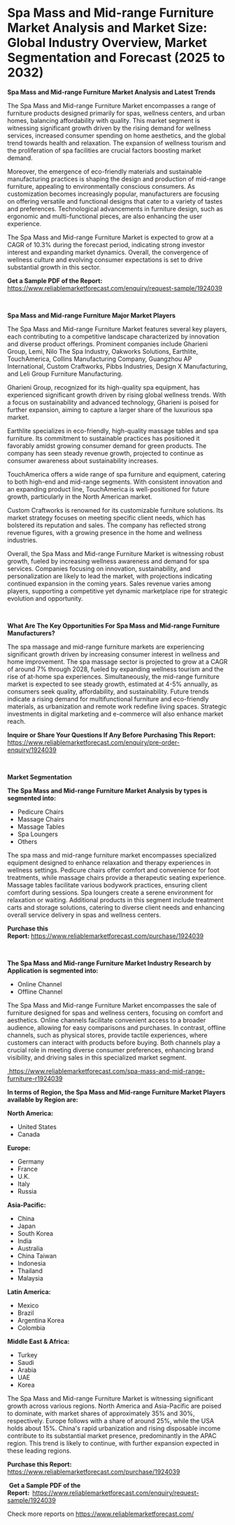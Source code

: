 <p><h1>Spa Mass and Mid-range Furniture Market Analysis and Market Size: Global Industry Overview, Market Segmentation and Forecast (2025 to 2032)</h1></p><p><strong>Spa Mass and Mid-range Furniture Market Analysis and Latest Trends</strong></p>
<p><p>The Spa Mass and Mid-range Furniture Market encompasses a range of furniture products designed primarily for spas, wellness centers, and urban homes, balancing affordability with quality. This market segment is witnessing significant growth driven by the rising demand for wellness services, increased consumer spending on home aesthetics, and the global trend towards health and relaxation. The expansion of wellness tourism and the proliferation of spa facilities are crucial factors boosting market demand.</p><p>Moreover, the emergence of eco-friendly materials and sustainable manufacturing practices is shaping the design and production of mid-range furniture, appealing to environmentally conscious consumers. As customization becomes increasingly popular, manufacturers are focusing on offering versatile and functional designs that cater to a variety of tastes and preferences. Technological advancements in furniture design, such as ergonomic and multi-functional pieces, are also enhancing the user experience. </p><p>The Spa Mass and Mid-range Furniture Market is expected to grow at a CAGR of 10.3% during the forecast period, indicating strong investor interest and expanding market dynamics. Overall, the convergence of wellness culture and evolving consumer expectations is set to drive substantial growth in this sector.</p></p>
<p><strong>Get a Sample PDF of the Report:&nbsp;</strong> <a href="https://www.reliablemarketforecast.com/enquiry/request-sample/1924039?utm_campaign=1169&utm_medium=2&utm_source=Github&utm_content=ia&utm_term=14012025&utm_id=spa-mass-and-mid-range-furniture">https://www.reliablemarketforecast.com/enquiry/request-sample/1924039</a></p>
<p>&nbsp;</p>
<p><strong>Spa Mass and Mid-range Furniture Major Market Players</strong></p>
<p><p>The Spa Mass and Mid-range Furniture Market features several key players, each contributing to a competitive landscape characterized by innovation and diverse product offerings. Prominent companies include Gharieni Group, Lemi, Nilo The Spa Industry, Oakworks Solutions, Earthlite, TouchAmerica, Collins Manufacturing Company, Guangzhou AP International, Custom Craftworks, Pibbs Industries, Design X Manufacturing, and Leli Group Furniture Manufacturing.</p><p>Gharieni Group, recognized for its high-quality spa equipment, has experienced significant growth driven by rising global wellness trends. With a focus on sustainability and advanced technology, Gharieni is poised for further expansion, aiming to capture a larger share of the luxurious spa market.</p><p>Earthlite specializes in eco-friendly, high-quality massage tables and spa furniture. Its commitment to sustainable practices has positioned it favorably amidst growing consumer demand for green products. The company has seen steady revenue growth, projected to continue as consumer awareness about sustainability increases.</p><p>TouchAmerica offers a wide range of spa furniture and equipment, catering to both high-end and mid-range segments. With consistent innovation and an expanding product line, TouchAmerica is well-positioned for future growth, particularly in the North American market.</p><p>Custom Craftworks is renowned for its customizable furniture solutions. Its market strategy focuses on meeting specific client needs, which has bolstered its reputation and sales. The company has reflected strong revenue figures, with a growing presence in the home and wellness industries.</p><p>Overall, the Spa Mass and Mid-range Furniture Market is witnessing robust growth, fueled by increasing wellness awareness and demand for spa services. Companies focusing on innovation, sustainability, and personalization are likely to lead the market, with projections indicating continued expansion in the coming years. Sales revenue varies among players, supporting a competitive yet dynamic marketplace ripe for strategic evolution and opportunity.</p></p>
<p>&nbsp;</p>
<p><strong>What Are The Key Opportunities For Spa Mass and Mid-range Furniture Manufacturers?</strong></p>
<p><p>The spa massage and mid-range furniture markets are experiencing significant growth driven by increasing consumer interest in wellness and home improvement. The spa massage sector is projected to grow at a CAGR of around 7% through 2028, fueled by expanding wellness tourism and the rise of at-home spa experiences. Simultaneously, the mid-range furniture market is expected to see steady growth, estimated at 4-5% annually, as consumers seek quality, affordability, and sustainability. Future trends indicate a rising demand for multifunctional furniture and eco-friendly materials, as urbanization and remote work redefine living spaces. Strategic investments in digital marketing and e-commerce will also enhance market reach.</p></p>
<p><strong>Inquire or Share Your Questions If Any Before Purchasing This Report:</strong> <a href="https://www.reliablemarketforecast.com/enquiry/pre-order-enquiry/1924039?utm_campaign=1169&utm_medium=2&utm_source=Github&utm_content=ia&utm_term=14012025&utm_id=spa-mass-and-mid-range-furniture">https://www.reliablemarketforecast.com/enquiry/pre-order-enquiry/1924039</a></p>
<p>&nbsp;</p>
<p><strong>Market Segmentation</strong></p>
<p><strong>The Spa Mass and Mid-range Furniture Market Analysis by types is segmented into:</strong></p>
<p><ul><li>Pedicure Chairs</li><li>Massage Chairs</li><li>Massage Tables</li><li>Spa Loungers</li><li>Others</li></ul></p>
<p><p>The spa mass and mid-range furniture market encompasses specialized equipment designed to enhance relaxation and therapy experiences in wellness settings. Pedicure chairs offer comfort and convenience for foot treatments, while massage chairs provide a therapeutic seating experience. Massage tables facilitate various bodywork practices, ensuring client comfort during sessions. Spa loungers create a serene environment for relaxation or waiting. Additional products in this segment include treatment carts and storage solutions, catering to diverse client needs and enhancing overall service delivery in spas and wellness centers.</p></p>
<p><strong>Purchase this Report:&nbsp;</strong><a href="https://www.reliablemarketforecast.com/purchase/1924039?utm_campaign=1169&utm_medium=2&utm_source=Github&utm_content=ia&utm_term=14012025&utm_id=spa-mass-and-mid-range-furniture">https://www.reliablemarketforecast.com/purchase/1924039</a></p>
<p>&nbsp;</p>
<p><strong>The Spa Mass and Mid-range Furniture Market Industry Research by Application is segmented into:</strong></p>
<p><ul><li>Online Channel</li><li>Offline Channel</li></ul></p>
<p><p>The Spa Mass and Mid-range Furniture Market encompasses the sale of furniture designed for spas and wellness centers, focusing on comfort and aesthetics. Online channels facilitate convenient access to a broader audience, allowing for easy comparisons and purchases. In contrast, offline channels, such as physical stores, provide tactile experiences, where customers can interact with products before buying. Both channels play a crucial role in meeting diverse consumer preferences, enhancing brand visibility, and driving sales in this specialized market segment.</p></p>
<p><a href="https://www.reliablemarketforecast.com/spa-mass-and-mid-range-furniture-r1924039?utm_campaign=1169&utm_medium=2&utm_source=Github&utm_content=ia&utm_term=14012025&utm_id=spa-mass-and-mid-range-furniture">&nbsp;https://www.reliablemarketforecast.com/spa-mass-and-mid-range-furniture-r1924039</a></p>
<p><strong>In terms of Region, the Spa Mass and Mid-range Furniture Market Players available by Region are:</strong></p>
<p>
    <p> <strong> North America: </strong>
        <ul>
            <li>United States</li>
            <li>Canada</li>
        </ul>
        </p> 
    <p> <strong> Europe: </strong>
        <ul>
            <li>Germany</li>
            <li>France</li>
            <li>U.K.</li>
            <li>Italy</li>
            <li>Russia</li>
        </ul>
        </p> 
    <p> <strong> Asia-Pacific: </strong>
        <ul>
            <li>China</li>
            <li>Japan</li>
            <li>South Korea</li>
            <li>India</li>
            <li>Australia</li>
            <li>China Taiwan</li>
            <li>Indonesia</li>
            <li>Thailand</li>
            <li>Malaysia</li>
        </ul>
        </p> 
    <p> <strong> Latin America: </strong>
        <ul>
            <li>Mexico</li>
            <li>Brazil</li>
            <li>Argentina Korea</li>
            <li>Colombia</li>
        </ul>
        </p> 
    <p> <strong> Middle East & Africa: </strong>
        <ul>
            <li>Turkey</li>
            <li>Saudi</li>
            <li>Arabia</li>
            <li>UAE</li>
            <li>Korea</li>
        </ul>
    </p>
    </p>
<p><p>The Spa Mass and Mid-range Furniture Market is witnessing significant growth across various regions. North America and Asia-Pacific are poised to dominate, with market shares of approximately 35% and 30%, respectively. Europe follows with a share of around 25%, while the USA holds about 15%. China's rapid urbanization and rising disposable income contribute to its substantial market presence, predominantly in the APAC region. This trend is likely to continue, with further expansion expected in these leading regions.</p></p>
<p><strong>Purchase this Report: </strong><a href="https://www.reliablemarketforecast.com/purchase/1924039?utm_campaign=1169&utm_medium=2&utm_source=Github&utm_content=ia&utm_term=14012025&utm_id=spa-mass-and-mid-range-furniture">https://www.reliablemarketforecast.com/purchase/1924039</a></p>
<p>&nbsp;<strong>Get a Sample PDF of the Report:&nbsp;&nbsp;</strong><a href="https://www.reliablemarketforecast.com/enquiry/request-sample/1924039?utm_campaign=1169&utm_medium=2&utm_source=Github&utm_content=ia&utm_term=14012025&utm_id=spa-mass-and-mid-range-furniture">https://www.reliablemarketforecast.com/enquiry/request-sample/1924039</a></p>
<p><strong></strong></p>
<p>Check more reports on <a href="https://www.reliablemarketforecast.com/?utm_campaign=1169&utm_medium=2&utm_source=Github&utm_content=ia&utm_term=14012025&utm_id=spa-mass-and-mid-range-furniture">https://www.reliablemarketforecast.com/</a></p>